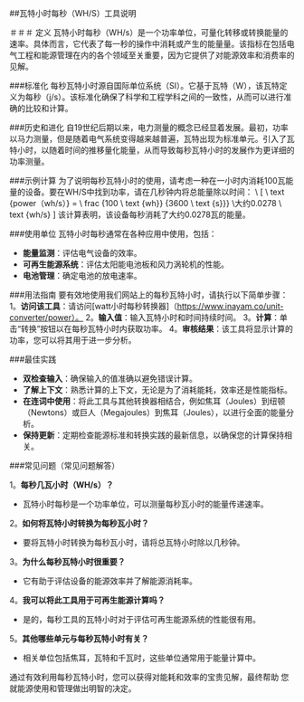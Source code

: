 ##瓦特小时每秒（WH/S）工具说明

＃＃＃ 定义
瓦特小时每秒（WH/s）是一个功率单位，可量化转移或转换能量的速率。具体而言，它代表了每一秒的操作中消耗或产生的能量量。该指标在包括电气工程和能源管理在内的各个领域至关重要，因为它提供了对能源效率和消费率的见解。

###标准化
每秒瓦特小时源自国际单位系统（SI）。它基于瓦特（W），该瓦特定义为每秒（j/s）。该标准化确保了科学和工程学科之间的一致性，从而可以进行准确的比较和计算。

###历史和进化
自19世纪后期以来，电力测量的概念已经显着发展。最初，功率以马力测量，但是随着电气系统变得越来越普遍，瓦特出现为标准单元。引入了瓦特小时，以随着时间的推移量化能量，从而导致每秒瓦特小时的发展作为更详细的功率测量。

###示例计算
为了说明每秒瓦特小时的使用，请考虑一种在一小时内消耗100瓦能量的设备。要在WH/S中找到功率，请在几秒钟内将总能量除以时间：
\ [
\ text {power（wh/s）} = \ frac {100 \ text {wh}} {3600 \ text {s}}} \大约0.0278 \ text {wh/s}
\]
该计算表明，该设备每秒消耗了大约0.0278瓦的能量。

###使用单位
瓦特小时每秒通常在各种应用中使用，包括：
-  **能量监测**：评估电气设备的效率。
-  **可再生能源系统**：评估太阳能电池板和风力涡轮机的性能。
-  **电池管理**：确定电池的放电速率。

###用法指南
要有效地使用我们网站上的每秒瓦特小时，请执行以下简单步骤：
1。**访问该工具**：请访问[watt小时每秒转换器]（https://www.inayam.co/unit-converter/power）。
2。**输入值**：输入瓦特小时和时间持续时间。
3。**计算**：单击“转换”按钮以在每秒瓦特小时内获取功率。
4。**审核结果**：该工具将显示计算的功率，您可以将其用于进一步分析。

###最佳实践
-  **双检查输入**：确保输入的值准确以避免错误计算。
-  **了解上下文**：熟悉计算的上下文，无论是为了消耗能耗，效率还是性能指标。
-  **在连词中使用**：将此工具与其他转换器相结合，例如焦耳（Joules）到纽顿（Newtons）或巨人（Megajoules）到焦耳（Joules），以进行全面的能量分析。
-  **保持更新**：定期检查能源标准和转换实践的最新信息，以确保您的计算保持相关。

###常见问题（常见问题解答）

1。**每秒几瓦小时（WH/s）？**
- 瓦特小时每秒是一个功率单位，可以测量每秒瓦小时的能量传递速率。

2。**如何将瓦特小时转换为每秒瓦小时？**
- 要将瓦特小时转换为每秒瓦小时，请将总瓦特小时除以几秒钟。

3。**为什么每秒瓦特小时很重要？**
- 它有助于评估设备的能源效率并了解能源消耗率。

4。**我可以将此工具用于可再生能源计算吗？**
- 是的，每秒工具的瓦特小时对于评估可再生能源系统的性能很有用。

5。**其他哪些单元与每秒瓦特小时有关？**
- 相关单位包括焦耳，瓦特和千瓦时，这些单位通常用于能量计算中。

通过有效利用每秒瓦特小时，您可以获得对能耗和效率的宝贵见解，最终帮助 您就能源使用和管理做出明智的决定。